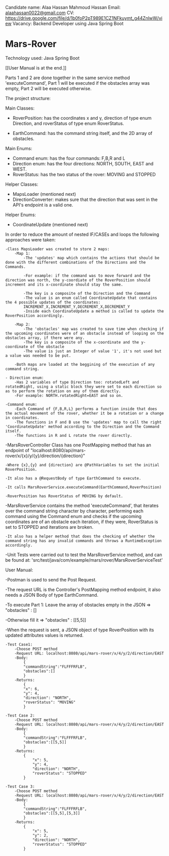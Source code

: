 Candidate name: Alaa Hassan Mahmoud Hassan
Email: alaahassan0022@gmail.com
CV: https://drive.google.com/file/d/1b0foP2pT989E1CZ1NFkuymt_g44ZnlwW/view
Vacancy: Backend Developer using Java Spring Boot

# Mars-Rover
Technology used: Java Spring Boot

[[User Manual is at the end.]]

Parts 1 and 2 are done together in the same service method 'executeCommand', Part 1 will be executed if the obstacles array was empty, Part 2 will be executed otherwise.

The project structure:

Main Classes:
- RoverPosition: has the coordinates x and y, direction of type enum Direction, and roverStatus of type enum RoverStatus.

- EarthCommand: has the command string itself, and the 2D array of obstacles.

Main Enums:
- Command enum: has the four commands: F,B,R and L
- Direction enum: has the four directions: NORTH, SOUTH, EAST and WEST.
- RoverStatus: has the two status of the rover: MOVING and STOPPED

Helper Classes:
- MapsLoader (mentioned next)
- DirectionConverter: makes sure that the direction that was sent in the API's endpoint is a valid one.

Helper Enums:
- CoordinateUpdate (mentioned next)

In order to reduce the amount of nested IF/CASEs and loops the following approaches were taken:

	-Class MapsLoader was created to store 2 maps:
		-Map 1: 
			-The 'updates' map which contains the actions that should be done with the different combinations of the Directions and the Commands.
			
			-For example: if the command was to move forward and the direction was north, the y-coordiate of the RoverPosition should increment and its x-coordinate should stay the same.
			
			-The key is a composite of the Direction and the Command
			-The value is an enum called CoordinateUpdate that contains the 4 possible updates of the coordinates: 
			INCREMENT_X,INCREMENT_Y,DECREMENT_X,DECREMENT_Y
			-Inside each CoordinateUpdate a method is called to update the RoverPosition accordingly.
			
		-Map 2:
			-The 'obstacles' map was created to save time when checking if the upcoming coordinates were of an obstacle instead of looping on the obstacles array, if there were any.
			-The key is a composite of the x-coordinate and the y-coordinate of the obstacle
			-The value is just an Integer of value '1', it's not used but a value was needed to be put.
			
		-Both maps are loaded at the beggining of the execution of any command string.

	- Direction enum:
		-Has 2 variables of type Direction too: rotatedLeft and rotatedRight, using a static block they were set to each direction so as to perform the rotation on any of them directly.
		-For example: NORTH.rotatedRight=EAST and so on.
		
	-Command enum:
		-Each Command of {F,B,R,L} performs a function inside that does the actual movement of the rover, whether it be a rotation or a change in coordinates.
		-The functions in F and B use the 'updates' map to call the right 'CoordinateUpdate' method according to the Direction and the Command itself.
		-The functions in R and L rotate the rover directly.


-MarsRoverController Class has one PostMapping method that has an endpoint of "localhost:8080/api/mars-rover/x/{x}/y/{y}/direction/{direction}"
	
	-Where {x},{y} and {direction} are @PathVariables to set the initial RoverPosition.
	
	-It also has a @RequestBody of type EarthCommand to execute.
	
	-It calls MarsRoverService.executeCommand(EarthCommand,RoverPosition)
	
	-RoverPosition has RoverStatus of MOVING by default.
	
	
-MarsRoverService contains the method 'executeCommand', that iterates over the command string character by character, performing each command using the Command enum and checks if the upcoming coordinates are of an obstacle each iteration, if they were, RoverStatus is set to STOPPED and iterations are broken.
	
	-It also has a helper method that does the checking of whether the command string has any invalid commands and throws a RuntimeException accordingly.
	
-Unit Tests were carried out to test the MarsRoverService method, and can be found at: 'src/test/java/com/example/mars/rover/MarsRoverServiceTest'

	
User Manual:

-Postman is used to send the Post Request.

-The request URL is the Controller's PostMapping method endpoint, it also needs a JSON Body of type EarthCommand.

-To execute Part 1: Leave the array of obstacles empty in the JSON => "obstacles" : []

-Otherwise fill it => "obstacles" : [[5,5]]

-When the request is sent, a JSON object of type RoverPosition with its updated attributes values is returned.

	-Test Case1:
		-Choose POST method
		-Request URL: localhost:8080/api/mars-rover/x/4/y/2/direction/EAST
		-Body:
			{
			"commandString":"FLFFFRFLB",
			"obstacles":[]
			}
		-Returns:
			{
			"x": 6,
			"y": 4,
			"direction": "NORTH",
			"roverStatus": "MOVING"
			}

	-Test Case 2:
		-Choose POST method
		-Request URL: localhost:8080/api/mars-rover/x/4/y/2/direction/EAST
		-Body:
			{
			"commandString":"FLFFFRFLB",
			"obstacles":[[5,5]]
			}
		-Returns:
			{
				"x": 5,
				"y": 4,
				"direction": "NORTH",
				"roverStatus": "STOPPED"
			}

	-Test Case 3:
		-Choose POST method
		-Request URL: localhost:8080/api/mars-rover/x/4/y/2/direction/EAST
		-Body:
			{
			"commandString":"FLFFFRFLB",
			"obstacles":[[5,5],[5,3]]
			}
		-Returns:
			{
				"x": 5,
				"y": 2,
				"direction": "NORTH",
				"roverStatus": "STOPPED"
			}
